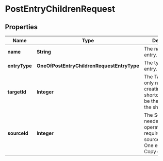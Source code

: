 # PostEntryChildrenRequest

## Properties
Name | Type | Description | Notes
------------ | ------------- | ------------- | -------------
**name** | **String** | The name of the entry. |  [optional]
**entryType** | **OneOfPostEntryChildrenRequestEntryType** | The type of the entry. |  [optional]
**targetId** | **Integer** | The TargetId is only needed for creating a shortcut. This will be the entry ID of the shortcut target. |  [optional]
**sourceId** | **Integer** | The SourceId is needed for some operations that require a source/destination. One example is the Copy operation. |  [optional]
